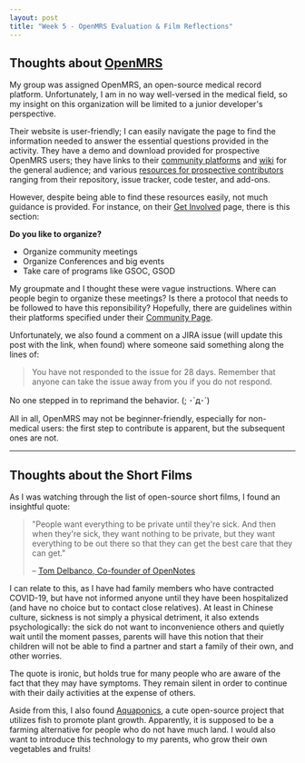 ```yaml
---
layout: post
title: "Week 5 - OpenMRS Evaluation & Film Reflections"
---
```


## Thoughts about [OpenMRS](https://openmrs.org/)

My group was assigned OpenMRS, an open-source medical record platform. Unfortunately, I am in no way well-versed in the medical field, so my insight on this organization will be limited to a junior developer's perspective. 

Their website is user-friendly; I can easily navigate the page to find the information needed to answer the essential questions provided in the activity. They have a demo and download provided for prospective OpenMRS users; they have links to their [community platforms](https://openmrs.org/community/) and [wiki](https://openmrs.org/documentation/) for the general audience; and various [resources for prospective contributors](https://openmrs.org/developers/) ranging from their repository, issue tracker, code tester, and add-ons. 

However, despite being able to find these resources easily, not much guidance is provided. For instance, on their [Get Involved](https://openmrs.org/get-involved/) page, there is this section: 

 **Do you like to organize?** 
 * Organize community meetings
 * Organize Conferences and big events 
 * Take care of programs like GSOC, GSOD 

My groupmate and I thought these were vague instructions. Where can people begin to organize these meetings? Is there a protocol that needs to be followed to have this reponsibility? Hopefully, there are guidelines within their platforms specified under their [Community Page](https://openmrs.org/community/).

Unfortunately, we also found a comment on a JIRA issue (will update this post with the link, when found) where someone said something along the lines of:

> You have not responded to the issue for 28 days. Remember that anyone can take the issue away from you if you do not respond.

No one stepped in to reprimand the behavior. (; ･`д･´)​

All in all, OpenMRS may not be beginner-friendly, especially for non-medical users: the first step to contribute is apparent, but the subsequent ones are not. 

---

## Thoughts about the Short Films 

As I was watching through the list of open-source short films, I found an insightful quote: 

> "People want everything to be private until they're sick. And then when they're sick, they want nothing to be private, but they want everything to be out there so that they can get the best care that they can get."
>   
> – [Tom Delbanco, Co-founder of OpenNotes](https://www.redhat.com/en/open-source-stories/common-connections/healthcare-made-human)

I can relate to this, as I have had family members who have contracted COVID-19, but have not informed anyone until they have been hospitalized (and have no choice but to contact close relatives). At least in Chinese culture, sickness is not simply a physical detriment, it also extends psychologically: the sick do not want to inconvenience others and quietly wait until the moment passes, parents will have this notion that their children will not be able to find a partner and start a family of their own, and other worries. 

The quote is ironic, but holds true for many people who are aware of the fact that they may have symptoms. They remain silent in order to continue with their daily activities at the expense of others. 

Aside from this, I also found [Aquaponics](https://wiki.opensourceecology.org/wiki/Aquaponics), a cute open-source project that utilizes fish to promote plant growth. Apparently, it is supposed to be a farming alternative for people who do not have much land. I would also want to introduce this technology to my parents, who grow their own vegetables and fruits!




